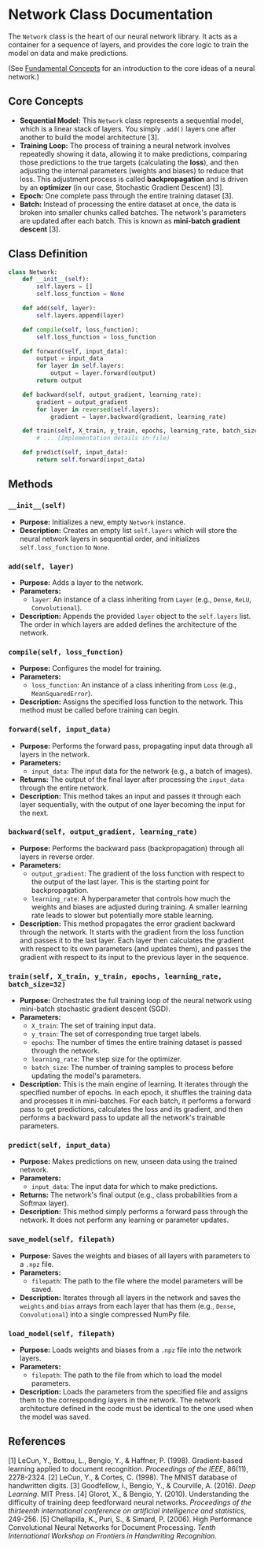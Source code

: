 # Network Class Documentation

The `Network` class is the heart of our neural network library. It acts as a container for a sequence of layers, and provides the core logic to train the model on data and make predictions.

(See [Fundamental Concepts](./Concepts.md) for an introduction to the core ideas of a neural network.)

## Core Concepts

*   **Sequential Model:** This `Network` class represents a sequential model, which is a linear stack of layers. You simply `.add()` layers one after another to build the model architecture [3].
*   **Training Loop:** The process of training a neural network involves repeatedly showing it data, allowing it to make predictions, comparing those predictions to the true targets (calculating the **loss**), and then adjusting the internal parameters (weights and biases) to reduce that loss. This adjustment process is called **backpropagation** and is driven by an **optimizer** (in our case, Stochastic Gradient Descent) [3].
*   **Epoch:** One complete pass through the entire training dataset [3].
*   **Batch:** Instead of processing the entire dataset at once, the data is broken into smaller chunks called batches. The network's parameters are updated after each batch. This is known as **mini-batch gradient descent** [3].

## Class Definition

```python
class Network:
    def __init__(self):
        self.layers = []
        self.loss_function = None

    def add(self, layer):
        self.layers.append(layer)

    def compile(self, loss_function):
        self.loss_function = loss_function

    def forward(self, input_data):
        output = input_data
        for layer in self.layers:
            output = layer.forward(output)
        return output

    def backward(self, output_gradient, learning_rate):
        gradient = output_gradient
        for layer in reversed(self.layers):
            gradient = layer.backward(gradient, learning_rate)

    def train(self, X_train, y_train, epochs, learning_rate, batch_size=32):
        # ... (Implementation details in file)

    def predict(self, input_data):
        return self.forward(input_data)
```

## Methods

### `__init__(self)`

*   **Purpose:** Initializes a new, empty `Network` instance.
*   **Description:** Creates an empty list `self.layers` which will store the neural network layers in sequential order, and initializes `self.loss_function` to `None`.

### `add(self, layer)`

*   **Purpose:** Adds a layer to the network.
*   **Parameters:**
    *   `layer`: An instance of a class inheriting from `Layer` (e.g., `Dense`, `ReLU`, `Convolutional`).
*   **Description:** Appends the provided `layer` object to the `self.layers` list. The order in which layers are added defines the architecture of the network.

### `compile(self, loss_function)`

*   **Purpose:** Configures the model for training.
*   **Parameters:**
    *   `loss_function`: An instance of a class inheriting from `Loss` (e.g., `MeanSquaredError`).
*   **Description:** Assigns the specified loss function to the network. This method must be called before training can begin.

### `forward(self, input_data)`

*   **Purpose:** Performs the forward pass, propagating input data through all layers in the network.
*   **Parameters:**
    *   `input_data`: The input data for the network (e.g., a batch of images).
*   **Returns:** The output of the final layer after processing the `input_data` through the entire network.
*   **Description:** This method takes an input and passes it through each layer sequentially, with the output of one layer becoming the input for the next.

### `backward(self, output_gradient, learning_rate)`

*   **Purpose:** Performs the backward pass (backpropagation) through all layers in reverse order.
*   **Parameters:**
    *   `output_gradient`: The gradient of the loss function with respect to the output of the last layer. This is the starting point for backpropagation.
    *   `learning_rate`: A hyperparameter that controls how much the weights and biases are adjusted during training. A smaller learning rate leads to slower but potentially more stable learning.
*   **Description:** This method propagates the error gradient backward through the network. It starts with the gradient from the loss function and passes it to the last layer. Each layer then calculates the gradient with respect to its own parameters (and updates them), and passes the gradient with respect to its input to the previous layer in the sequence.

### `train(self, X_train, y_train, epochs, learning_rate, batch_size=32)`

*   **Purpose:** Orchestrates the full training loop of the neural network using mini-batch stochastic gradient descent (SGD).
*   **Parameters:**
    *   `X_train`: The set of training input data.
    *   `y_train`: The set of corresponding true target labels.
    *   `epochs`: The number of times the entire training dataset is passed through the network.
    *   `learning_rate`: The step size for the optimizer.
    *   `batch_size`: The number of training samples to process before updating the model's parameters.
*   **Description:** This is the main engine of learning. It iterates through the specified number of epochs. In each epoch, it shuffles the training data and processes it in mini-batches. For each batch, it performs a forward pass to get predictions, calculates the loss and its gradient, and then performs a backward pass to update all the network's trainable parameters.

### `predict(self, input_data)`

*   **Purpose:** Makes predictions on new, unseen data using the trained network.
*   **Parameters:**
    *   `input_data`: The input data for which to make predictions.
*   **Returns:** The network's final output (e.g., class probabilities from a Softmax layer).
*   **Description:** This method simply performs a forward pass through the network. It does not perform any learning or parameter updates.

### `save_model(self, filepath)`

*   **Purpose:** Saves the weights and biases of all layers with parameters to a `.npz` file.
*   **Parameters:**
    *   `filepath`: The path to the file where the model parameters will be saved.
*   **Description:** Iterates through all layers in the network and saves the `weights` and `bias` arrays from each layer that has them (e.g., `Dense`, `Convolutional`) into a single compressed NumPy file.

### `load_model(self, filepath)`

*   **Purpose:** Loads weights and biases from a `.npz` file into the network layers.
*   **Parameters:**
    *   `filepath`: The path to the file from which to load the model parameters.
*   **Description:** Loads the parameters from the specified file and assigns them to the corresponding layers in the network. The network architecture defined in the code must be identical to the one used when the model was saved.

## References

[1] LeCun, Y., Bottou, L., Bengio, Y., & Haffner, P. (1998). Gradient-based learning applied to document recognition. *Proceedings of the IEEE*, 86(11), 2278-2324.
[2] LeCun, Y., & Cortes, C. (1998). The MNIST database of handwritten digits.
[3] Goodfellow, I., Bengio, Y., & Courville, A. (2016). *Deep Learning*. MIT Press.
[4] Glorot, X., & Bengio, Y. (2010). Understanding the difficulty of training deep feedforward neural networks. *Proceedings of the thirteenth international conference on artificial intelligence and statistics*, 249-256.
[5] Chellapilla, K., Puri, S., & Simard, P. (2006). High Performance Convolutional Neural Networks for Document Processing. *Tenth International Workshop on Frontiers in Handwriting Recognition*.
